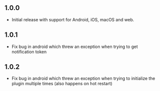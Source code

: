 ## 1.0.0

* Initial release with support for Android, iOS, macOS and web.

## 1.0.1

* Fix bug in android which threw an exception when trying to get
  notification token

## 1.0.2

* Fix bug in android which threw an exception when trying to
  initialize the plugin multiple times (also happens on hot restart)